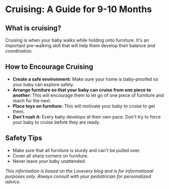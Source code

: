 # Cruising: A Guide for 9-10 Months

## What is cruising?

Cruising is when your baby walks while holding onto furniture. It's an important pre-walking skill that will help them develop their balance and coordination.

## How to Encourage Cruising

*   **Create a safe environment:** Make sure your home is baby-proofed so your baby can explore safely.
*   **Arrange furniture so that your baby can cruise from one piece to another:** This will encourage them to let go of one piece of furniture and reach for the next.
*   **Place toys on furniture:** This will motivate your baby to cruise to get them.
*   **Don't rush it:** Every baby develops at their own pace. Don't try to force your baby to cruise before they are ready.

## Safety Tips

*   Make sure that all furniture is sturdy and can't be pulled over.
*   Cover all sharp corners on furniture.
*   Never leave your baby unattended.

*This information is based on the Lovevery blog and is for informational purposes only. Always consult with your pediatrician for personalized advice.*
